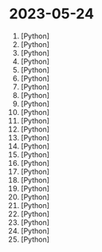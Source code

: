 # 2023-05-24

1. [](https://github.comundefined "🎉 Repo for LaWGPT, Chinese-Llama tuned with Chinese Legal knowledge. 基于中文法律知识的大语言模型") [Python]
2. [](https://github.comundefined "Implementation of DragGAN: Interactive Point-based Manipulation on the Generative Image Manifold") [Python]
3. [](https://github.comundefined "Ecoute is a live transcription tool that provides real-time transcripts for both the user's microphone input (You) and the user's speakers output (Speaker) in a textbox. It also generates a suggested response using OpenAI's GPT-3.5 for the user to say based on the live transcription of the conversation.") [Python]
4. [](https://github.comundefined "Facebook AI Research Sequence-to-Sequence Toolkit written in Python.") [Python]
5. [](https://github.comundefined "Unofficial implementation of Drag Your GAN: Interactive Point-based Manipulation on the Generative Image Manifold") [Python]
6. [](https://github.comundefined "Seamlessly integrate powerful language models like ChatGPT into scikit-learn for enhanced text analysis tasks.") [Python]
7. [](https://github.comundefined "Interact privately with your documents using the power of GPT, 100% privately, no data leaks") [Python]
8. [](https://github.comundefined "An open source implementation of OpenAI's ChatGPT Code interpreter") [Python]
9. [](https://github.comundefined "⚡ Building applications with LLMs through composability ⚡") [Python]
10. [](https://github.comundefined "⛓️ LangFlow is a UI for LangChain, designed with react-flow to provide an effortless way to experiment and prototype flows.") [Python]
11. [](https://github.comundefined "AGiXT is a dynamic AI Automation Platform that seamlessly orchestrates instruction management and complex task execution across diverse AI providers. Combining adaptive memory, smart features, and a versatile plugin system, AGiXT delivers efficient and comprehensive AI solutions.") [Python]
12. [](https://github.comundefined "Real-time face swap for PC streaming or video calls") [Python]
13. [](https://github.comundefined "中文LLaMA&Alpaca大语言模型+本地CPU/GPU部署 (Chinese LLaMA & Alpaca LLMs)") [Python]
14. [](https://github.comundefined "An AI agent that beats the classic game Snake.") [Python]
15. [](https://github.comundefined "Standard and Advanced Demos for learn.cantrill.io courses") [Python]
16. [](https://github.comundefined "CKAN is an open-source DMS (data management system) for powering data hubs and data portals. CKAN makes it easy to publish, share and use data. It powers catalog.data.gov, open.canada.ca/data, data.humdata.org among many other sites.") [Python]
17. [](https://github.comundefined "Implementation of the LLaMA language model based on nanoGPT. Supports flash attention, Int8 and GPTQ 4bit quantization, LoRA and LLaMA-Adapter fine-tuning, pre-training. Apache 2.0-licensed.") [Python]
18. [](https://github.comundefined "OpenMMLab Pre-training Toolbox and Benchmark") [Python]
19. [](https://github.comundefined "Muzic: Music Understanding and Generation with Artificial Intelligence") [Python]
20. [](https://github.comundefined "Easily turn your Click CLI into a powerful terminal application") [Python]
21. [](https://github.comundefined "Open source platform for the machine learning lifecycle") [Python]
22. [](https://github.comundefined "decentralising the Ai Industry, just some language model api's...") [Python]
23. [](https://github.comundefined "Leverage hallucinations from Large Language Models (LLMs) for novelty-driven explorations.") [Python]
24. [](https://github.comundefined "XrayGPT: Chest Radiographs Summarization using Medical Vision-Language Models.") [Python]
25. [](https://github.comundefined "Composable transformations of Python+NumPy programs: differentiate, vectorize, JIT to GPU/TPU, and more") [Python]
